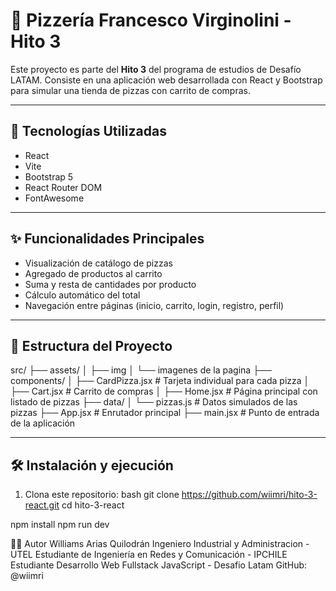 # 🍕 Pizzería Francesco Virginolini - Hito 3

Este proyecto es parte del **Hito 3** del programa de estudios de Desafío LATAM. Consiste en una aplicación web desarrollada con React y Bootstrap para simular una tienda de pizzas con carrito de compras.

---

## 🚀 Tecnologías Utilizadas

- React
- Vite
- Bootstrap 5
- React Router DOM
- FontAwesome

---

## ✨ Funcionalidades Principales

- Visualización de catálogo de pizzas
- Agregado de productos al carrito
- Suma y resta de cantidades por producto
- Cálculo automático del total
- Navegación entre páginas (inicio, carrito, login, registro, perfil)

---

## 📁 Estructura del Proyecto
src/
├── assets/
│ ├── img
│   └── imagenes de la pagina
├── components/
│ ├── CardPizza.jsx # Tarjeta individual para cada pizza
│ ├── Cart.jsx # Carrito de compras
│ ├── Home.jsx # Página principal con listado de pizzas
├── data/
│ └── pizzas.js # Datos simulados de las pizzas
├── App.jsx # Enrutador principal
├── main.jsx # Punto de entrada de la aplicación


---

## 🛠️ Instalación y ejecución

1. Clona este repositorio:
bash
git clone https://github.com/wiimri/hito-3-react.git
cd hito-3-react

npm install
npm run dev

👨‍💻 Autor
Williams Arias Quilodrán
Ingeniero Industrial y Administracion - UTEL
Estudiante de Ingeniería en Redes y Comunicación - IPCHILE
Estudiante Desarrollo Web Fullstack JavaScript - Desafio Latam
GitHub: @wiimri




